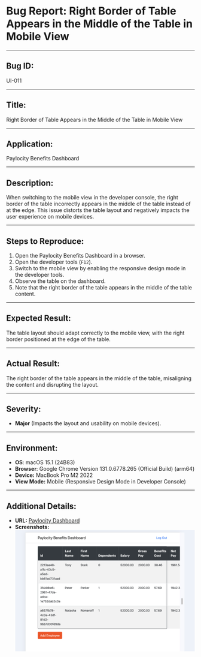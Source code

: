 # Bug Report: Right Border of Table Appears in the Middle of the Table in Mobile View

---

## Bug ID:
UI-011

---

## Title:
Right Border of Table Appears in the Middle of the Table in Mobile View

---

## Application:
Paylocity Benefits Dashboard

---

## Description:
When switching to the mobile view in the developer console, the right border of the table incorrectly appears in the middle of the table instead of at the edge. This issue distorts the table layout and negatively impacts the user experience on mobile devices.

---

## Steps to Reproduce:
1. Open the Paylocity Benefits Dashboard in a browser.
2. Open the developer tools (`F12`).
3. Switch to the mobile view by enabling the responsive design mode in the developer tools.
4. Observe the table on the dashboard.
5. Note that the right border of the table appears in the middle of the table content.

---

## Expected Result:
The table layout should adapt correctly to the mobile view, with the right border positioned at the edge of the table.

---

## Actual Result:
The right border of the table appears in the middle of the table, misaligning the content and disrupting the layout.

---

## Severity:
- **Major** (Impacts the layout and usability on mobile devices).

---

## Environment:
- **OS**: macOS 15.1 (24B83)  
- **Browser**: Google Chrome Version 131.0.6778.265 (Official Build) (arm64)  
- **Device:** MacBook Pro M2 2022  
- **View Mode:** Mobile (Responsive Design Mode in Developer Console)

---

## Additional Details:
- **URL:** [Paylocity Dashboard](https://wmxrwq14uc.execute-api.us-east-1.amazonaws.com/Prod/Account/Login)
- **Screenshots:**
  ![Table Border Issue in Mobile View](../screenshots/BUG-UI-011.png)
